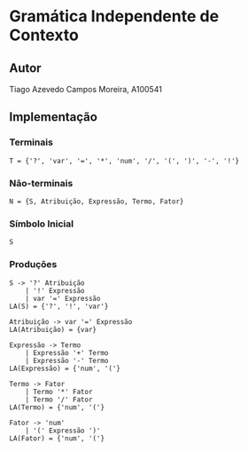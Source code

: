 
# Gramática Independente de Contexto

## Autor

Tiago Azevedo Campos Moreira, A100541

## Implementação

### Terminais
    T = {'?', 'var', '=', '*', 'num', '/', '(', ')', '-', '!'}

### Não-terminais
    N = {S, Atribuição, Expressão, Termo, Fator}

### Símbolo Inicial
    S

### Produções
    S -> '?' Atribuição 
        | '!' Expressão 
        | var '=' Expressão
    LA(S) = {'?', '!', 'var'}

    Atribuição -> var '=' Expressão
    LA(Atribuição) = {var}

    Expressão -> Termo 
        | Expressão '+' Termo 
        | Expressão '-' Termo
    LA(Expressão) = {'num', '('}

    Termo -> Fator 
        | Termo '*' Fator 
        | Termo '/' Fator
    LA(Termo) = {'num', '('}

    Fator -> 'num' 
        | '(' Expressão ')'
    LA(Fator) = {'num', '('}
